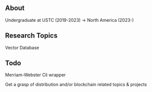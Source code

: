 ## About

Undergraduate at USTC (2019-2023) -> North America (2023-)

## Research Topics

Vector Database

## Todo

Merriam-Webster Cli wrapper

Get a grasp of distribution and/or blockchain related topics & projects
